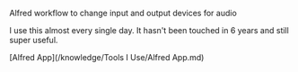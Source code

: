 Alfred workflow to change input and output devices for audio

I use this almost every single day. It hasn't been touched in 6 years and still super useful.

[Alfred App](/knowledge/Tools I Use/Alfred App.md)